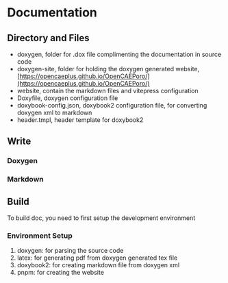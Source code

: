 # Documentation

## Directory and Files

- doxygen, folder for .dox file complimenting the documentation in source code
- doxygen-site, folder for holding the doxygen generated website, [https://opencaeplus.github.io/OpenCAEPoro/](https://opencaeplus.github.io/OpenCAEPoro/)
- website, contain the markdown files and vitepress configuration
- Doxyfile, doxygen configuration file
- doxybook-config.json, doxybook2 configuration file, for converting doxygen xml to markdown
- header.tmpl, header template for doxybook2

## Write

### Doxygen

### Markdown

## Build

To build doc, you need to first setup the development environment

### Environment Setup

1. doxygen: for parsing the source code
2. latex: for generating pdf from doxygen generated tex file
3. doxybook2: for creating markdown file from doxygen xml
4. pnpm: for creating the website
